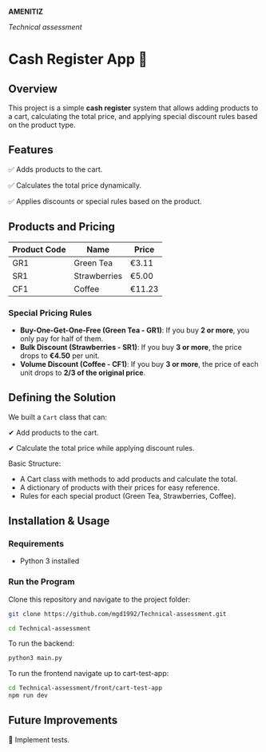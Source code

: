 **AMENITIZ**

*Technical assessment*

# **Cash Register App** 🛒

## **Overview**
This project is a simple **cash register** system that allows adding products to a cart, calculating the total price, and applying special discount rules based on the product type.

## **Features**

✅ Adds products to the cart.

✅ Calculates the total price dynamically.

✅ Applies discounts or special rules based on the product.


## **Products and Pricing**

| Product Code | Name         | Price  |
|-------------|-------------|--------|
| GR1         | Green Tea   | €3.11  |
| SR1         | Strawberries | €5.00  |
| CF1         | Coffee      | €11.23 |

### **Special Pricing Rules**
- **Buy-One-Get-One-Free (Green Tea - GR1)**: If you buy **2 or more**, you only pay for half of them.
- **Bulk Discount (Strawberries - SR1)**: If you buy **3 or more**, the price drops to **€4.50** per unit.
- **Volume Discount (Coffee - CF1)**: If you buy **3 or more**, the price of each unit drops to **2/3 of the original price**.

## **Defining the Solution**
We built a `Cart` class that can:

✔ Add products to the cart.

✔ Calculate the total price while applying discount rules.

Basic Structure:

- A Cart class with methods to add products and calculate the total.
- A dictionary of products with their prices for easy reference.
- Rules for each special product (Green Tea, Strawberries, Coffee).

## **Installation & Usage**

### **Requirements**
- Python 3 installed

### **Run the Program**
Clone this repository and navigate to the project folder:

```bash
git clone https://github.com/mgd1992/Technical-assessment.git
```

```bash
cd Technical-assessment
```
To run the backend:

```bash
python3 main.py
```
To run the frontend navigate up to cart-test-app:

```bash
cd Technical-assessment/front/cart-test-app
npm run dev
```

## **Future Improvements**

🚀 Implement tests.
